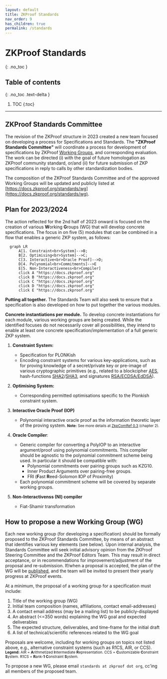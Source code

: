 ```yaml
---
layout: default
title: ZKProof Standards
nav_order: 9
has_children: true
permalink: /standards
---
```

# ZKProof Standards
{: .no_toc }

## Table of contents
{: .no_toc .text-delta }

1. TOC
{:toc}

---

## ZKProof Standards Committee

The revision of the ZKProof structure in 2023 created a new team focused on developing a process for Specifications and Standards. The **"ZKProof Standards Committee"** will coordinate a process for development of specifications by ZKProof [Working Groups](https://docs.zkproof.org/standards/wg), and corresponding evaluation. The work can be directed (i) with the goal of future homologation as ZKProof community standard, or/and (ii) for future submission of ZKP specifications in reply to calls by other standardization bodies.

The composition of the ZKProof Standards Committee and of the approved Working Groups will be updated and publicly listed at [https://docs.zkproof.org/standards/wg](https://docs.zkproof.org/standards/wg).


## Plan for 2023/2024
The action reflected for the 2nd half of 2023 onward is focused on the creation of various **W**orking **G**roups (WG) that will develop concrete specifications. The focus in on five (5) modules that can be combined in a flow that enables a generic ZKP system, as follows:

```mermaid
  graph LR
      A[1. Constraint<br>System]-->B;
      B[2. Optimising<br>System]-->C;
      C[3. Interactive<br>Oracle Proof]-->D;
      D[4. Polynomial<br>Commitments]-->E
      E[5. Non-Interactiveness<br>Compiler]
      click A "https://docs.zkproof.org"
      click B "https://docs.zkproof.org"
      click C "https://docs.zkproof.org"
      click D "https://docs.zkproof.org"
      click E "https://docs.zkproof.org"
```

**Putting all together.** The Standards Team will also seek to ensure that a specification is also developed on how to put together the various modules.


**Concrete instantiations per module.** To develop concrete instantiations for each module, various working groups are being created. While the identified focuses do not necessarily cover all possibilities, they intend to enable at least one concrete specification/implementation of a full generic ZKP system.

1. **Constraint System:**
   - Specification for PLONKish
   - Encoding constraint systems for various key-applications, such as for proving knowledge of a secret/private key or pre-image of various cryptographic primitives (e.g., related to a blockcipher [AES](https://csrc.nist.gov/pubs/fips/197/final), hash-functions [SHA2](https://csrc.nist.gov/pubs/fips/180-4/upd1/final)/[SHA3](https://csrc.nist.gov/pubs/fips/202/final), and signatures [RSA/ECDSA/EdDSA](https://csrc.nist.gov/pubs/sp/800/56/b/r2/final)).

2. **Optimising System:**
   - Corresponding permitted optimisations specific to the Plonkish constraint system.

3. **Interactive Oracle Proof (IOP)**
    - Polynomial interactive oracle proof as the information theoretic layer of the proving system. <small>**Note:** See more details at [ZkpComRef 0.3](https://docs.zkproof.org/reference.pdf) (chapter 2). </small>

4. **Oracle Compiler**:
    - Generic compiler for converting a PolyIOP to an interactive argument/proof using polynomial commitments.  This compiler should be agnostic to the polynomial commitment scheme being used.  In particular it should be compatible with:
        - Polynomial commitments over pairing groups such as KZG10.
        - Inner Product Arguments over pairing-free groups.
        - FRI (**F**ast **R**eed-Solomon **I**OP of Proximity)
    - Each polynomial commitment scheme will be covered by separate working groups.
5. **Non-Interactivenss (NI) compiler**
    - Fiat-Shamir transformation


## How to propose a new Working Group (WG)

Each new working group (for developing a specification) should be formally proposed to the ZKProof Standards Committee, by means of an abstract that identifies various key elements (see below). Upon internal analysis, the Standards Committee will seek initial advisory opinion from the ZKProof Steering Committee and the ZKProof Editors Team. This may result in direct acceptance, or in recommendations for improvement/adjustment of the proposal and re-submission. If/when a proposal is accepted, the plan of the WG will be [published](http://docs.zkproof.org/proposals), and the team will be invited to present their yearly progress at ZKProof events.

At a minimum, the proposal of a working group for a specification must include:
1. Title of the working group (WG)
2. Initial team composition (names, affiliations, contact email-addresses)
3. A contact email address (may be a mailing list) to be publicly-displayed
4. An abstract (<=350 words) explaining the WG goal and expected deliverables
5. The expected structure, deliverables, and time-frame for the initial draft
6. A list of technical/scientific references related to the WG goal


Proposals are welcome, including for working groups on topics not listed above, e.g., alternative constraint systems (such as R1CS, AIR, or CCS). <small>**Legend:** AIR = **A**rithmetized **I**ntermediate **R**epresentation. CCS = **C**ustomizable **C**onstraint **S**ystem.  R1CS = **R**ank-**1** **C**onstraint **S**ystem.</small>

To propose a new WG, please email `standards at zkproof dot org`, cc'ing all members of the proposed team.